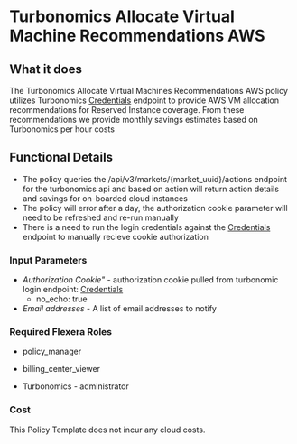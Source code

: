 # Turbonomics Allocate Virtual Machine Recommendations AWS

## What it does

The Turbonomics Allocate Virtual Machines Recommendations AWS policy utilizes Turbonomics [Credentials](https://turbonomic.com/api/v3/markets/{market_uuid}/actions) endpoint to provide AWS VM allocation recommendations for Reserved Instance coverage. From these recommendations we provide monthly savings estimates based on Turbonomics per hour costs

## Functional Details

- The policy queries the /api/v3/markets/{market_uuid}/actions endpoint for the turbonomics api and based on action will return action details and savings for on-boarded cloud instances
- The policy will error after a day, the authorization cookie parameter will need to be refreshed and re-run manually
- There is a need to run the login credentials against the [Credentials](https://xxxx.turbonomic.com/api/v3/login) endpoint to manually recieve cookie authorization

### Input Parameters

- *Authorization Cookie"* - authorization cookie pulled from turbonomic login endpoint: [Credentials](https://xxxx.turbonomic.com/api/v3/login)
  - no_echo: true
- *Email addresses* - A list of email addresses to notify

### Required Flexera Roles

- policy_manager
- billing_center_viewer

- Turbonomics - administrator

### Cost

This Policy Template does not incur any cloud costs.
